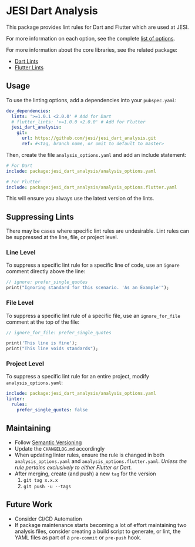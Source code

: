 # JESI Dart Analysis

This package provides lint rules for Dart and Flutter which are used at JESI.

For more information on each option, see the complete [list of options](https://dart.dev/tools/linter-rules).

For more information about the core libraries, see the related package:

- [Dart Lints](https://pub.dev/packages/lints)
- [Flutter Lints](https://pub.dev/packages/flutter_lints)

## Usage

To use the linting options, add a dependencies into your `pubspec.yaml`:

```yaml
dev_dependencies:
  lints: '>=1.0.1 <2.0.0' # Add for Dart
  # flutter_lints: '>=1.0.0 <2.0.0' # Add for Flutter
  jesi_dart_analysis:
    git:
      url: https://github.com/jesi/jesi_dart_analysis.git
      ref: #<tag, branch name, or omit to default to master>
```

Then, create the file `analysis_options.yaml` and add an include statement:

```yaml
# For Dart
include: package:jesi_dart_analysis/analysis_options.yaml

# For Flutter
include: package:jesi_dart_analysis/analysis_options.flutter.yaml
```

This will ensure you always use the latest version of the lints.

## Suppressing Lints

There may be cases where specific lint rules are undesirable. Lint rules can be suppressed at the line, file, or project
level.

### Line Level

To suppress a specific lint rule for a specific line of code, use an `ignore` comment directly above the line:

```dart
// ignore: prefer_single_quotes
print("Ignoring standard for this scenario. 'As an Example'");
```

### File Level

To suppress a specific lint rule of a specific file, use an `ignore_for_file` comment at the top of the file:

```dart
// ignore_for_file: prefer_single_quotes

print('This line is fine');
print("This line voids standards");
```

### Project Level

To suppress a specific lint rule for an entire project, modify `analysis_options.yaml`:

```yaml
include: package:jesi_dart_analysis/analysis_options.yaml
linter:
  rules:
    prefer_single_quotes: false
```

## Maintaining

- Follow [Semantic Versioning](https://semver.org/)
- Update the `CHANGELOG.md` accordingly
- When updating linter rules, ensure the rule is changed in both `analysis_options.yaml` and
  `analysis_options.flutter.yaml`. _Unless the rule pertains exclusively to either Flutter or Dart._
- After merging, create (and push) a new `tag` for the version
  1. `git tag x.x.x`
  1. `git push -u --tags`

## Future Work

- Consider CI/CD Automation
- If package maintenance starts becoming a lot of effort maintaining two analysis files, consider creating a build
  script to generate, or lint, the YAML files as part of a `pre-commit` or `pre-push` hook.
